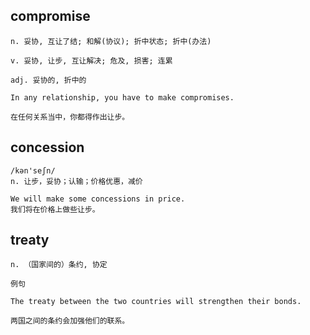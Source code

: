 ## compromise
```
n. 妥协, 互让了结; 和解(协议); 折中状态; 折中(办法)

v. 妥协, 让步, 互让解决; 危及, 损害; 连累

adj. 妥协的, 折中的

In any relationship, you have to make compromises.

在任何关系当中，你都得作出让步。
```

## concession
```
/kən'seʃn/
n. 让步，妥协；认输；价格优惠，减价

We will make some concessions in price.
我们将在价格上做些让步。
```

## treaty
```
n. （国家间的）条约, 协定

例句

The treaty between the two countries will strengthen their bonds.

两国之间的条约会加强他们的联系。
```